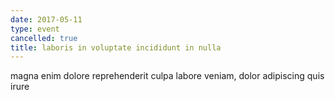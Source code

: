 ```yaml
---
date: 2017-05-11
type: event
cancelled: true
title: laboris in voluptate incididunt in nulla
---
```

magna enim dolore reprehenderit culpa labore veniam, dolor adipiscing quis irure